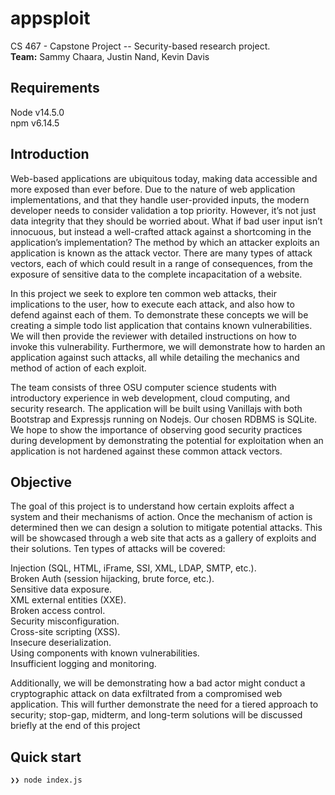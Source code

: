 # appsploit
CS 467 - Capstone Project -- Security-based research project.  
**Team:** Sammy Chaara, Justin Nand, Kevin Davis

## Requirements

Node v14.5.0  
npm v6.14.5  

## Introduction
Web-based applications are ubiquitous today, making data accessible and more exposed than ever before. Due to the nature of web application implementations, and that they handle user-provided inputs, the modern developer needs to consider validation a top priority. However, it’s not just data integrity that they should be worried about. What if bad user input isn’t innocuous, but instead a well-crafted attack against a shortcoming in the application’s implementation? The method by which an attacker exploits an application is known as the attack vector. There are many types of attack vectors, each of which could result in a range of consequences, from the exposure of sensitive data to the complete incapacitation of a website.

In this project we seek to explore ten common web attacks, their implications to the user, how to execute each attack, and also how to defend against each of them. To demonstrate these concepts we will be creating a simple todo list application that contains known vulnerabilities. We will then provide the reviewer with detailed instructions on how to invoke this vulnerability. Furthermore, we will demonstrate how to harden an application against such attacks, all while detailing the mechanics and method of action of each exploit.

The team consists of three OSU computer science students with introductory experience in web development, cloud computing, and security research. The application will be built using Vanillajs with both Bootstrap and Expressjs running on Nodejs. Our chosen RDBMS is SQLite. We hope to show the importance of observing good security practices during development by demonstrating the potential for exploitation when an application is not hardened against these common attack vectors.

## Objective
The goal of this project is to understand how certain exploits affect a system and their mechanisms of action. Once the mechanism of action is determined then we can design a solution to mitigate potential attacks. This will be showcased through a web site that acts as a gallery of exploits and their solutions. Ten types of attacks will be covered:

Injection (SQL, HTML, iFrame, SSI, XML, LDAP, SMTP, etc.).  
Broken Auth (session hijacking, brute force, etc.).  
Sensitive data exposure.  
XML external entities (XXE).  
Broken access control.  
Security misconfiguration.  
Cross-site scripting (XSS).   
Insecure deserialization.  
Using components with known vulnerabilities.  
Insufficient logging and monitoring.  

Additionally, we will be demonstrating how a bad actor might conduct a cryptographic attack on data exfiltrated from a compromised web application. This will further demonstrate the need for a tiered approach to security; stop-gap, midterm, and long-term solutions will be discussed briefly at the end of this project

## Quick start

```
❯❯ node index.js
```
